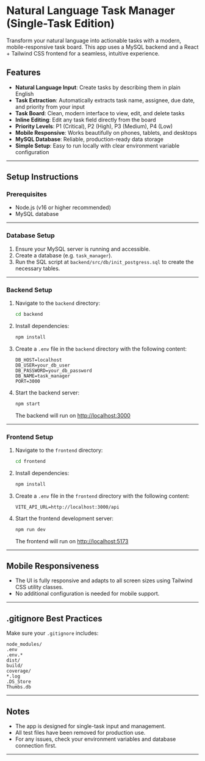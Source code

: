 # Natural Language Task Manager (Single-Task Edition)

Transform your natural language into actionable tasks with a modern, mobile-responsive task board. This app uses a MySQL backend and a React + Tailwind CSS frontend for a seamless, intuitive experience.

## Features

- **Natural Language Input**: Create tasks by describing them in plain English
- **Task Extraction**: Automatically extracts task name, assignee, due date, and priority from your input
- **Task Board**: Clean, modern interface to view, edit, and delete tasks
- **Inline Editing**: Edit any task field directly from the board
- **Priority Levels**: P1 (Critical), P2 (High), P3 (Medium), P4 (Low)
- **Mobile Responsive**: Works beautifully on phones, tablets, and desktops
- **MySQL Database**: Reliable, production-ready data storage
- **Simple Setup**: Easy to run locally with clear environment variable configuration

---

## Setup Instructions

### Prerequisites
- Node.js (v16 or higher recommended)
- MySQL database

---

### Database Setup

1. Ensure your MySQL server is running and accessible.
2. Create a database (e.g. `task_manager`).
3. Run the SQL script at `backend/src/db/init_postgress.sql` to create the necessary tables.

---

### Backend Setup

1. Navigate to the `backend` directory:
   ```bash
   cd backend
   ```
2. Install dependencies:
   ```bash
   npm install
   ```
3. Create a `.env` file in the `backend` directory with the following content:
   ```env
   DB_HOST=localhost
   DB_USER=your_db_user
   DB_PASSWORD=your_db_password
   DB_NAME=task_manager
   PORT=3000
   ```
4. Start the backend server:
   ```bash
   npm start
   ```
   The backend will run on [http://localhost:3000](http://localhost:3000)

---

### Frontend Setup

1. Navigate to the `frontend` directory:
   ```bash
   cd frontend
   ```
2. Install dependencies:
   ```bash
   npm install
   ```
3. Create a `.env` file in the `frontend` directory with the following content:
   ```env
   VITE_API_URL=http://localhost:3000/api
   ```
4. Start the frontend development server:
   ```bash
   npm run dev
   ```
   The frontend will run on [http://localhost:5173](http://localhost:5173)

---

## Mobile Responsiveness

- The UI is fully responsive and adapts to all screen sizes using Tailwind CSS utility classes.
- No additional configuration is needed for mobile support.

---

## .gitignore Best Practices

Make sure your `.gitignore` includes:
```
node_modules/
.env
.env.*
dist/
build/
coverage/
*.log
.DS_Store
Thumbs.db
```

---

## Notes
- The app is designed for single-task input and management.
- All test files have been removed for production use.
- For any issues, check your environment variables and database connection first.

---


